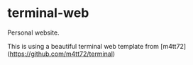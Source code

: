 # terminal-web
Personal website.


This is using a beautiful terminal web template from [m4tt72] (https://github.com/m4tt72/terminal)
